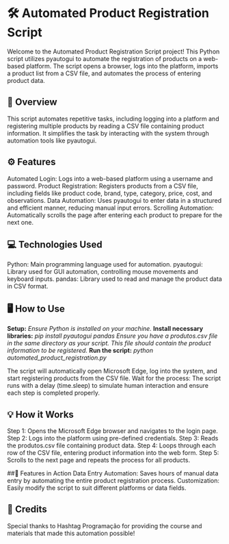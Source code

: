 # 🛠 Automated Product Registration Script
Welcome to the Automated Product Registration Script project! This Python script utilizes pyautogui to automate the registration of products on a web-based platform. The script opens a browser, logs into the platform, imports a product list from a CSV file, and automates the process of entering product data.

## 🧐 Overview
This script automates repetitive tasks, including logging into a platform and registering multiple products by reading a CSV file containing product information. It simplifies the task by interacting with the system through automation tools like pyautogui.

## ⚙️ Features
Automated Login: Logs into a web-based platform using a username and password.
Product Registration: Registers products from a CSV file, including fields like product code, brand, type, category, price, cost, and observations.
Data Automation: Uses pyautogui to enter data in a structured and efficient manner, reducing manual input errors.
Scrolling Automation: Automatically scrolls the page after entering each product to prepare for the next one.

## 💻 Technologies Used
Python: Main programming language used for automation.
pyautogui: Library used for GUI automation, controlling mouse movements and keyboard inputs.
pandas: Library used to read and manage the product data in CSV format.

## 🖥 How to Use
**Setup:**
_Ensure Python is installed on your machine._
**Install necessary libraries:**
_pip install pyautogui pandas_
_Ensure you have a produtos.csv file in the same directory as your script. This file should contain the product information to be registered._
**Run the script:**
_python automated_product_registration.py_

The script will automatically open Microsoft Edge, log into the system, and start registering products from the CSV file.
Wait for the process:
The script runs with a delay (time.sleep) to simulate human interaction and ensure each step is completed properly.

## 💡 How it Works
Step 1: Opens the Microsoft Edge browser and navigates to the login page.
Step 2: Logs into the platform using pre-defined credentials.
Step 3: Reads the produtos.csv file containing product data.
Step 4: Loops through each row of the CSV file, entering product information into the web form.
Step 5: Scrolls to the next page and repeats the process for all products.

##📐 Features in Action
Data Entry Automation: Saves hours of manual data entry by automating the entire product registration process.
Customization: Easily modify the script to suit different platforms or data fields.

## 💌 Credits
Special thanks to Hashtag Programação for providing the course and materials that made this automation possible!
